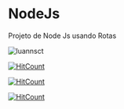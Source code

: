 # NodeJs
Projeto de Node Js usando Rotas

<img src="https://komarev.com/ghpvc/?username=luannsct&label=Profile%20views&color=0e75b6&style=flat" alt="luannsct" /> </p>

  [![HitCount](https://hits.dwyl.com/luannsct/https://githubcom/luannsct/NodeJs.svg?style=flat-square)](http://hits.dwyl.com/luannsct/https://githubcom/luannsct/NodeJs)
  
   [![HitCount](https://hits.dwyl.com/luannsct/https://githubcom/luannsct/NodeJs.svg?style=flat-square&show=unique)](http://hits.dwyl.com/luannsct/https://githubcom/luannsct/NodeJs)
   
   [![HitCount](https://avatarsgithubusercontentcom/u/34097627s=400&u=81f4d4ac015aa07968b9e09d707339820c4c6a1d&v=.svg?style=flat-square)](http://hits.dwyl.com/luannsct/https://avatarsgithubusercontentcom/u/34097627s=400&u=81f4d4ac015aa07968b9e09d707339820c4c6a1d&v=)
